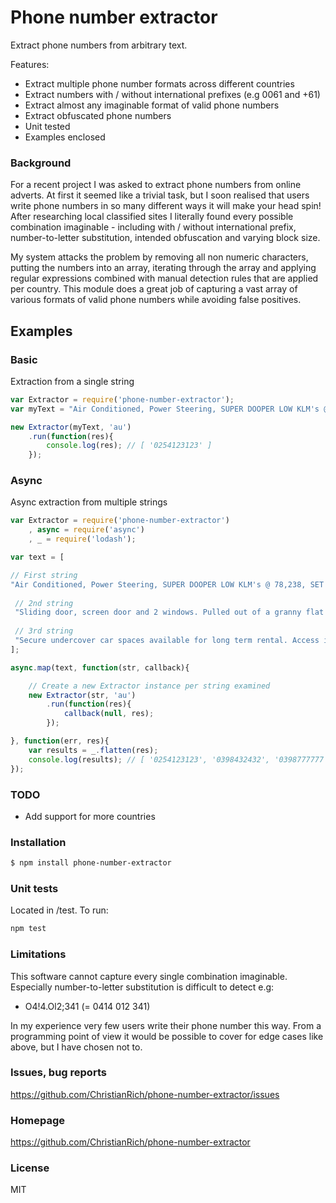 # Phone number extractor

Extract phone numbers from arbitrary text.

Features:
- Extract multiple phone number formats across different countries
- Extract numbers with / without international prefixes (e.g 0061 and +61)
- Extract almost any imaginable format of valid phone numbers
- Extract obfuscated phone numbers
- Unit tested
- Examples enclosed

### Background
For a recent project I was asked to extract phone numbers from online adverts.
At first it seemed like a trivial task, but I soon realised that users write phone numbers in so many different ways it will make your head spin!
After researching local classified sites I literally found every possible combination imaginable - including with / without international prefix, number-to-letter substitution, intended obfuscation and varying block size.

My system attacks the problem by removing all non numeric characters, putting the numbers into an array, iterating through the array and applying regular expressions combined with manual detection rules that are applied per country.
This module does a great job of capturing a vast array of various formats of valid phone numbers while avoiding false positives.

## Examples

### Basic
Extraction from a single string
```js
var Extractor = require('phone-number-extractor');
var myText = "Air Conditioned, Power Steering, SUPER DOOPER LOW KLM's @ 78,238, SET AND FORGET REGO Until June 2016!!, Power Mirrors, Tinted Windows, Central Locking, CD Mp3/AUX/USB AM/FM Stereo, Bluetooth Connectivity, Partial Leather Interior, Dual SRS Air Bags, In Cabin Roll Bar, Rear Tow Bar Accessory, EFS Lift Kit Upgrade, Side Steps,  Added Essential Upgrades: - Shovel - Farm Jack - Sand Ladder - CB Radio (Oricom) - Brand New Mud Tyres with Sunraysia Rims - Dual Front ARB LED Spot Lights (2 x 185W) - Front Bull Bar - Full Length Top Luggage Rack - Fire Extinguisher - Rear Cabin Cage - Genuine Snorkel - Fuel Cans A STEAL at This Price! What a GEM! This Is a Must See!!! Immaculate Condition Inside & Out, Nothing To Spend!!!  Enquire Today!! DO NOT MISS OUT! We offer: *5 Year Unlimited Klms Warranty Plus 24/7 Roadside Service Australia Wide (terms & conditions apply) *100% clear title includes -No Accident History (no written off) -No Encumbrance Owing (no money owing) *Trades-Ins & Test Drive Available *Extended Trading Hours: Open 7 Days A Week: -Mon-Fri 9am - 5:30 pm -Sat 9am- 5pm -Sun 10am - 4pm (after hour appointments available) *Contact Us For On 0254 123 123 + click to reveal *Website: http://www.stevesautoworld.com.au *Find Us On Facebook & Like Our Page, https://www.facebook.com/steves.autoworld";

new Extractor(myText, 'au')
    .run(function(res){
        console.log(res); // [ '0254123123' ]
    });
```

### Async
 Async extraction from multiple strings
```js
var Extractor = require('phone-number-extractor')
    , async = require('async')
    , _ = require('lodash');

var text = [

// First string
"Air Conditioned, Power Steering, SUPER DOOPER LOW KLM's @ 78,238, SET AND FORGET REGO Until June 2016!!, Power Mirrors, Tinted Windows, Central Locking, CD Mp3/AUX/USB AM/FM Stereo, Bluetooth Connectivity, Partial Leather Interior, Dual SRS Air Bags, In Cabin Roll Bar, Rear Tow Bar Accessory, EFS Lift Kit Upgrade, Side Steps,  Added Essential Upgrades: - Shovel - Farm Jack - Sand Ladder - CB Radio (Oricom) - Brand New Mud Tyres with Sunraysia Rims - Dual Front ARB LED Spot Lights (2 x 185W) - Front Bull Bar - Full Length Top Luggage Rack - Fire Extinguisher - Rear Cabin Cage - Genuine Snorkel - Fuel Cans A STEAL at This Price! What a GEM! This Is a Must See!!! Immaculate Condition Inside & Out, Nothing To Spend!!!  Enquire Today!! DO NOT MISS OUT! We offer: *5 Year Unlimited Klms Warranty Plus 24/7 Roadside Service Australia Wide (terms & conditions apply) *100% clear title includes -No Accident History (no written off) -No Encumbrance Owing (no money owing) *Trades-Ins & Test Drive Available *Extended Trading Hours: Open 7 Days A Week: -Mon-Fri 9am - 5:30 pm -Sat 9am- 5pm -Sun 10am - 4pm (after hour appointments available) *Contact Us For On 0254 123 123 + click to reveal *Website: http://www.stevesautoworld.com.au *Find Us On Facebook & Like Our Page, https://www.facebook.com/steves.autoworld",
 
 // 2nd string
 "Sliding door, screen door and 2 windows. Pulled out of a granny flat. $200. Pick up Kambah. 0398 432 432 or 03-98 777-777",
 
 // 3rd string
 "Secure undercover car spaces available for long term rental. Access is by security fob 24⁄7. The space is in a high security complex on Campbell Street Surry Hills, a very short walk to Taylor Square, Bourke and Crown Streets. $370 per month. Call (04)34.432.112 between 9am and 5pm."
];

async.map(text, function(str, callback){

    // Create a new Extractor instance per string examined
    new Extractor(str, 'au')
        .run(function(res){
            callback(null, res);
        });

}, function(err, res){
    var results = _.flatten(res);
    console.log(results); // [ '0254123123', '0398432432', '0398777777', '0434432112' ]
});
```

### TODO
- Add support for more countries
  
### Installation
```sh
$ npm install phone-number-extractor
```

### Unit tests
Located in /test. To run:
```sh
npm test 
```

### Limitations
This software cannot capture every single combination imaginable. Especially number-to-letter substitution is difficult to detect e.g:
- O4!4.Ol2;341 (= 0414 012 341)

In my experience very few users write their phone number this way. From a programming point of view it would be possible to cover for edge cases like above, but I have chosen not to.

### Issues, bug reports
https://github.com/ChristianRich/phone-number-extractor/issues

### Homepage
https://github.com/ChristianRich/phone-number-extractor

### License
MIT
